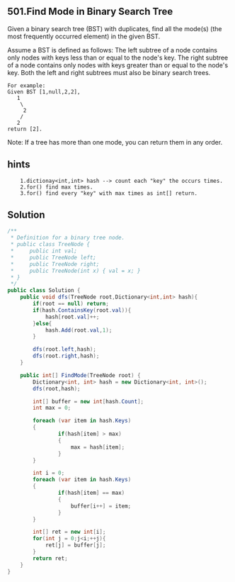 ## 501.Find Mode in Binary Search Tree

Given a binary search tree (BST) with duplicates, find all the mode(s) (the most frequently occurred element) in the given BST.

Assume a BST is defined as follows:
    The left subtree of a node contains only nodes with keys less than or equal to the node's key.
    The right subtree of a node contains only nodes with keys greater than or equal to the node's key.
    Both the left and right subtrees must also be binary search trees.


```
For example:
Given BST [1,null,2,2],
   1
    \
     2
    /
   2
return [2].
```
Note: If a tree has more than one mode, you can return them in any order.

## hints
```
    1.dictionay<int,int> hash --> count each "key" the occurs times.
    2.for() find max times.
    3.for() find every "key" with max times as int[] return.
```

## Solution
``` csharp
/**
 * Definition for a binary tree node.
 * public class TreeNode {
 *     public int val;
 *     public TreeNode left;
 *     public TreeNode right;
 *     public TreeNode(int x) { val = x; }
 * }
 */
public class Solution {
    public void dfs(TreeNode root,Dictionary<int,int> hash){
        if(root == null) return;
        if(hash.ContainsKey(root.val)){
            hash[root.val]++;
        }else{
            hash.Add(root.val,1);
        }

        dfs(root.left,hash);
        dfs(root.right,hash);
    }

    public int[] FindMode(TreeNode root) {
        Dictionary<int, int> hash = new Dictionary<int, int>();
        dfs(root,hash);

        int[] buffer = new int[hash.Count];
        int max = 0;

        foreach (var item in hash.Keys)
        {
                if(hash[item] > max)
                {
                    max = hash[item];
                }
        }

        int i = 0;
        foreach (var item in hash.Keys)
        {
                if(hash[item] == max)
                {
                    buffer[i++] = item;
                }
        }

        int[] ret = new int[i];
        for(int j = 0;j<i;++j){
            ret[j] = buffer[j];
        }
        return ret;
    }
}
```